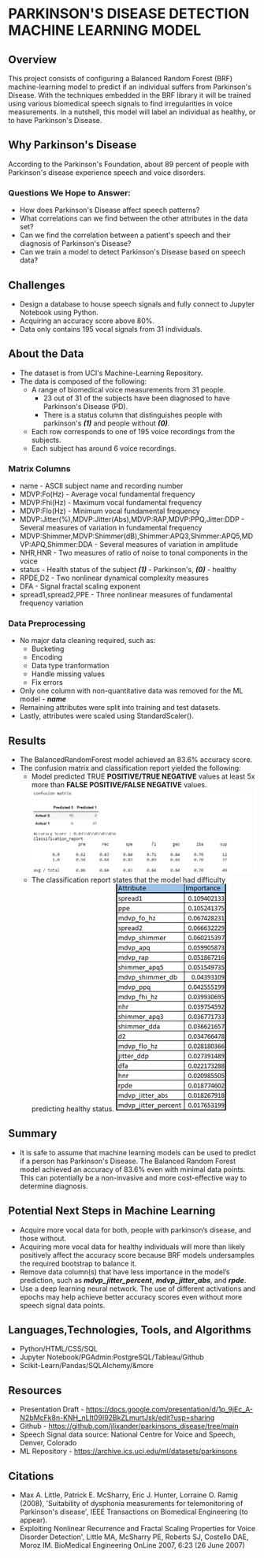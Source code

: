 # PARKINSON'S DISEASE DETECTION MACHINE LEARNING MODEL

## Overview
This project consists of configuring a Balanced Random Forest (BRF) machine-learning model to predict if an individual suffers from Parkinson's Disease. With the techniques embedded in the BRF library it will be trained using various biomedical speech signals to find irregularities in voice measurements. In a nutshell, this model will label an individual as healthy, or to have Parkinson's Disease.

## Why Parkinson's Disease
According to the Parkinson's Foundation, about 89 percent of people with Parkinson's disease experience speech and voice disorders.

### Questions We Hope to Answer:
* How does Parkinson's Disease affect speech patterns?
* What correlations can we find between the other attributes in the data set?
* Can we find the correlation between a patient's speech and their diagnosis of Parkinson's Disease?
* Can we train a model to detect Parkinson's Disease based on speech data?

## Challenges
* Design a database to house speech signals and fully connect to Jupyter Notebook using Python.
* Acquiring an accuracy score above 80%.
* Data only contains 195 vocal signals from 31 individuals.

## About the Data
* The dataset is from UCI's Machine-Learning Repository.
* The data is composed of the following:
    * A range of biomedical voice measurements from 31 people.
        * 23 out of 31 of the subjects have been diagnosed to have Parkinson's Disease (PD).
        * There is a status column that distinguishes people with parkinson's ***(1)*** and people without ***(0)***.
    * Each row corresponds to one of 195 voice recordings from the subjects.
    * Each subject has around 6 voice recordings.

### Matrix Columns
* name - ASCII subject name and recording number
* MDVP:Fo(Hz) - Average vocal fundamental frequency
* MDVP:Fhi(Hz) - Maximum vocal fundamental frequency
* MDVP:Flo(Hz) - Minimum vocal fundamental frequency
* MDVP:Jitter(%),MDVP:Jitter(Abs),MDVP:RAP,MDVP:PPQ,Jitter:DDP - Several measures of variation in fundamental frequency
* MDVP:Shimmer,MDVP:Shimmer(dB),Shimmer:APQ3,Shimmer:APQ5,MDVP:APQ,Shimmer:DDA - Several measures of variation in amplitude
* NHR,HNR - Two measures of ratio of noise to tonal components in the voice
* status - Health status of the subject ***(1)*** - Parkinson's, ***(0)*** - healthy
* RPDE,D2 - Two nonlinear dynamical complexity measures
* DFA - Signal fractal scaling exponent
* spread1,spread2,PPE - Three nonlinear measures of fundamental frequency variation

### Data Preprocessing
* No major data cleaning required, such as:
    * Bucketing
    * Encoding
    * Data type tranformation
    * Handle missing values
    * Fix errors
* Only one column with non-quantitative data was removed for the ML model - ***name***
* Remaining attributes were split into training and test datasets.
* Lastly, attributes were scaled using StandardScaler().

## Results
* The BalancedRandomForest model achieved an 83.6% accuracy score.
* The confusion matrix and classification report yielded the following:
    * Model predicted TRUE __POSITIVE/TRUE NEGATIVE__ values at least 5x more than __FALSE POSITIVE/FALSE NEGATIVE__ values.
    ![Confusion Matrix and Classification Report](https://raw.githubusercontent.com/jlixander/parkinsons_disease/main/Results_images/CM_CF.PNG)
    * The classification report states that the model had difficulty predicting healthy status.
    ![Importance of Attributes in Descending Order](https://raw.githubusercontent.com/jlixander/parkinsons_disease/main/Results_images/Importances.PNG)

## Summary
* It is safe to assume that machine learning models can be used to predict if a person has Parkinson's Disease. The Balanced Random Forest model achieved an accuracy of 83.6% even with minimal data points. This can potentially be a non-invasive and more cost-effective way to determine diagnosis.

## Potential Next Steps in Machine Learning
* Acquire more vocal data for both, people with parkinson’s disease, and those without.
* Acquiring more vocal data for healthy individuals will more than likely positively affect the accuracy score because BRF models undersamples the required bootstrap to balance it.
* Remove data column(s) that have less importance in the model’s prediction, such as ***mdvp_jitter_percent***, ***mdvp_jitter_abs***, and ***rpde***.
* Use a deep learning neural network. The use of different activations and epochs may help achieve better accuracy scores even without more speech signal data points.


## Languages,Technologies, Tools, and Algorithms
* Python/HTML/CSS/SQL
* Jupyter Notebook/PGAdmin:PostgreSQL/Tableau/Github
* Scikit-Learn/Pandas/SQLAlchemy/&more

## Resources
* Presentation Draft - https://docs.google.com/presentation/d/1p_9jEc_A-N2bMcFk8n-KNH_nLIt09I92BkZLmurtJsk/edit?usp=sharing
* Github - https://github.com/jlixander/parkinsons_disease/tree/main
* Speech Signal data source: National Centre for Voice and Speech, Denver, Colorado
* ML Repository - https://archive.ics.uci.edu/ml/datasets/parkinsons

## Citations
* Max A. Little, Patrick E. McSharry, Eric J. Hunter, Lorraine O. Ramig (2008), 'Suitability of dysphonia measurements for telemonitoring of Parkinson's disease', IEEE Transactions on Biomedical Engineering (to appear).
* Exploiting Nonlinear Recurrence and Fractal Scaling Properties for Voice Disorder Detection', Little MA, McSharry PE, Roberts SJ, Costello DAE, Moroz IM. BioMedical Engineering OnLine 2007, 6:23 (26 June 2007)